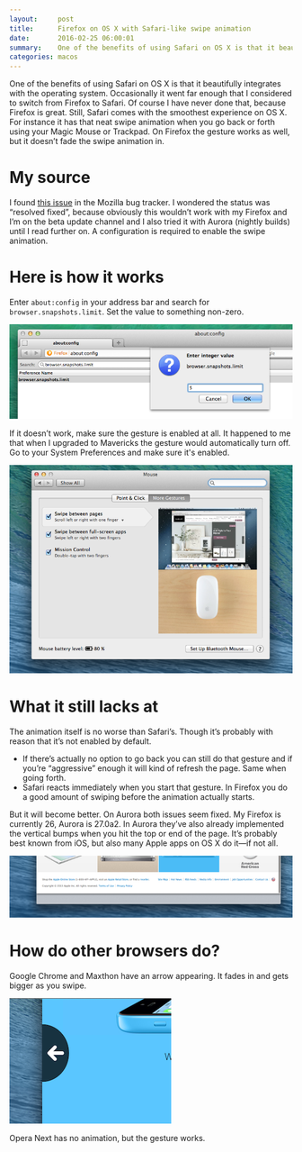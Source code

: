 ```yaml
---
layout:     post
title:      Firefox on OS X with Safari-like swipe animation
date:       2016-02-25 06:00:01
summary:    One of the benefits of using Safari on OS X is that it beautifully integrates with the operating system. Occasionally it went far enough that I considered to switch from Firefox to Safari. Of course I have never done that, because Firefox is great. Still, Safari comes with the smoothest experience on OS X. For instance it has that neat swipe animation when you go back or forth using your Magic Mouse or Trackpad. On Firefox the gesture works as well, but it doesn’t fade the swipe animation in.
categories: macos
---
```


One of the benefits of using Safari on OS X is that it beautifully integrates with the operating system. Occasionally it went far enough that I considered to switch from Firefox to Safari. Of course I have never done that, because Firefox is great. Still, Safari comes with the smoothest experience on OS X. For instance it has that neat swipe animation when you go back or forth using your Magic Mouse or Trackpad. On Firefox the gesture works as well, but it doesn’t fade the swipe animation in.

# My source

I found [this issue](https://bugzilla.mozilla.org/show_bug.cgi?id=678392) in the Mozilla bug tracker. I wondered the status was “resolved fixed”, because obviously this wouldn’t work with my Firefox and I’m on the beta update channel and I also tried it with Aurora (nightly builds) until I read further on. A configuration is required to enable the swipe animation.

# Here is how it works

Enter `about:config` in your  address bar and search for `browser.snapshots.limit`. Set the value to something non-zero.

![Picture](/images/Screen_Shot_2013-11-13_at_19.06.54.png)

If it doesn’t work, make sure the gesture is enabled at all. It happened to me that when I upgraded to Mavericks the gesture would automatically turn off. Go to your System Preferences and make sure it's enabled.

![Picture](/images/Screen_Shot_2013-11-17_at_02.13.02.png)

# What it still lacks at

The animation itself is no worse than Safari’s. Though it’s probably with reason that it’s not enabled by default.

* If there’s actually no option to go back you can still do that gesture and if you’re “aggressive” enough it will kind of refresh the page. Same when going forth.
* Safari reacts immediately when you start that gesture. In Firefox you do a good amount of swiping before the animation actually starts.

But it will become better. On Aurora both issues seem fixed. My Firefox is currently 26, Aurora is 27.0a2. In Aurora they’ve also already implemented the vertical bumps when you hit the top or end of the page. It’s probably best known from iOS, but also many Apple apps on OS X do it—if not all.

![Picture](/images/Screen_Shot_2013-11-13_at_19.52.48.png)

# How do other browsers do?

Google Chrome and Maxthon have an arrow appearing. It fades in and gets bigger as you swipe.

![Picture](/images/Screen_Shot_2013-11-13_at_19.53.54.png)

Opera Next has no animation, but the gesture works.
